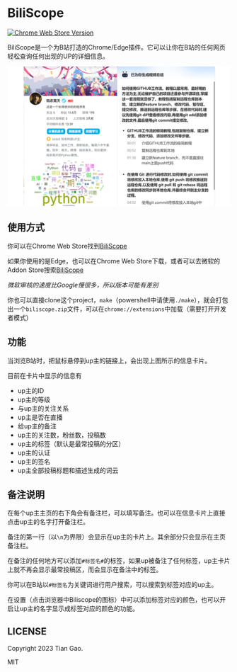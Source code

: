 # BiliScope

[![Chrome Web Store Version](https://img.shields.io/chrome-web-store/v/ekmbchepcdggpcbdpjpijphjiiiimfga)](https://chromewebstore.google.com/detail/biliscope-bilibili%E6%8F%92%E4%BB%B6%EF%BC%8C%E7%9F%A5%E9%81%93ta/ekmbchepcdggpcbdpjpijphjiiiimfga?hl=zh-CN)

BiliScope是一个为B站打造的Chrome/Edge插件。它可以让你在B站的任何网页轻松查询任何出现的UP的详细信息。

[![example_img](https://github.com/gaogaotiantian/biliscope/blob/master/img/screenshot.png)](https://github.com/gaogaotiantian/biliscope/blob/master/img/screenshot.png)

## 使用方式

你可以在Chrome Web Store找到[BiliScope](https://chrome.google.com/webstore/detail/biliscope/ekmbchepcdggpcbdpjpijphjiiiimfga)

如果你使用的是Edge，也可以在Chrome Web Store下载，或者可以去微软的Addon Store搜索[BiliScope](https://microsoftedge.microsoft.com/addons/detail/biliscope/ppfempmgnmhbeoanbndlackmlolejegm)

*微软审核的速度比Google慢很多，所以版本可能有差别*

你也可以直接clone这个project，`make`（powershell中请使用`./make`），就会打包出一个`biliscope.zip`文件，可以在`chrome://extensions`中加载（需要打开开发者模式）


## 功能

当浏览B站时，把鼠标悬停到up主的链接上，会出现上图所示的信息卡片。

目前在卡片中显示的信息有

* up主的ID
* up主的等级
* 与up主的关注关系
* up主是否在直播
* 给up主的备注
* up主的关注数，粉丝数，投稿数
* up主的标签（默认是最常投稿的分区）
* up主的认证
* up主的签名
* up主全部投稿标题和描述生成的词云

## 备注说明

在每个up主主页的右下角会有备注栏，可以填写备注。也可以在信息卡片上直接点击up主的名字打开备注栏。

备注的第一行（以`\n`为界限）会显示在up主的卡片上。其余部分只会显示在主页备注栏。

在备注的任何地方可以添加`#标签名#`的标签，如果up被备注了任何标签，up主卡片上就不再会显示最常投稿区，而会显示在备注中的标签。

你可以在B站以`#标签名`为关键词进行用户搜索，可以搜索到标签对应的up主。

在设置（点击浏览器中Biliscope的图标）中可以添加标签对应的颜色，也可以开启让up主的名字显示成标签对应的颜色的功能。

## LICENSE

Copyright 2023 Tian Gao.

MIT

